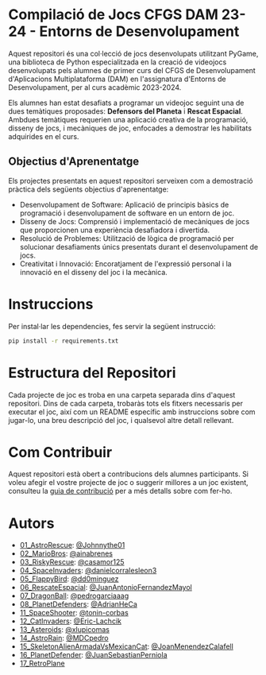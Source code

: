 # Compilació de Jocs CFGS DAM 23-24 - Entorns de Desenvolupament

Aquest repositori és una col·lecció de jocs desenvolupats utilitzant PyGame, una biblioteca de Python especialitzada en la creació de videojocs desenvolupats pels alumnes de primer curs del CFGS de Desenvolupament d'Aplicacions Multiplataforma (DAM) en l'assignatura d'Entorns de Desenvolupament, per al curs acadèmic 2023-2024.

Els alumnes han estat desafiats a programar un videojoc seguint una de dues temàtiques proposades: **Defensors del Planeta** i **Rescat Espacial**. Ambdues temàtiques requerien una aplicació creativa de la programació, disseny de jocs, i mecàniques de joc, enfocades a demostrar les habilitats adquirides en el curs.

## Objectius d'Aprenentatge

Els projectes presentats en aquest repositori serveixen com a demostració pràctica dels següents objectius d'aprenentatge:

* Desenvolupament de Software: Aplicació de principis bàsics de programació i desenvolupament de software en un entorn de joc.
* Disseny de Jocs: Comprensió i implementació de mecàniques de jocs que proporcionen una experiència desafiadora i divertida.
* Resolució de Problemes: Utilització de lògica de programació per solucionar desafiaments únics presentats durant el desenvolupament de jocs.
* Creativitat i Innovació: Encoratjament de l'expressió personal i la innovació en el disseny del joc i la mecànica.

# Instruccions

Per instal·lar les dependencies, fes servir la següent instrucció:

```bash
pip install -r requirements.txt
```

# Estructura del Repositori
Cada projecte de joc es troba en una carpeta separada dins d'aquest repositori. Dins de cada carpeta, trobaràs tots els fitxers necessaris per executar el joc, així com un README específic amb instruccions sobre com jugar-lo, una breu descripció del joc, i qualsevol altre detall rellevant.

# Com Contribuir

Aquest repositori està obert a contribucions dels alumnes participants. Si voleu afegir el vostre projecte de joc o suggerir millores a un joc existent, consulteu la [guia de contribució](CONTRIBUTING.md) per a més detalls sobre com fer-ho.

# Autors

* [01_AstroRescue](01_AstroRescue): [@Johnnythe01](https://github.com/Johnnythe01)
* [02_MarioBros](02_MarioBros): [@ainabrenes](https://github.com/ainabrenes)
* [03_RiskyRescue](03_RiskyRescue): [@casamor125](https://github.com/casamor125)
* [04_SpaceInvaders](04_SpaceInvaders): [@danielcorralesleon3](https://github.com/danielcorralesleon3)
* [05_FlappyBird](05_FlappyBird): [@dd0minguez](https://github.com/dd0minguez)
* [06_RescateEspacial](06_RescateEspacial): [@JuanAntonioFernandezMayol](https://github.com/JuanAntonioFernandezMayol)
* [07_DragonBall](07_DragonBall): [@pedrogarciaaag](https://github.com/pedrogarciaaag)
* [08_PlanetDefenders](08_PlanetDefenders): [@AdrianHeCa](https://github.com/AdrianHeCa)
* [11_SpaceShooter](11_SpaceShooter): [@tonin-corbas](https://github.com/tonin-corbas)
* [12_CatInvaders](12_CatInvaders): [@Eric-Lachcik](https://github.com/Eric-Lachcik)
* [13_Asteroids](13_Asteroids): [@xlupicomas](https://github.com/xlupicomas)
* [14_AstroRain](14_AstroRain): [@MDCpedro](https://github.com/MDCpedro)
* [15_SkeletonAlienArmadaVsMexicanCat](15_SkeletonAlienArmadaVsMexicanCat): [@JoanMenendezCalafell](https://github.com/JoanMenendezCalafell)
* [16_PlanetDefender](16_PlanetDefender): [@JuanSebastianPerniola](https://github.com/JuanSebastianPerniola)
* [17_RetroPlane](https://github.com/joseluisvazzquez)